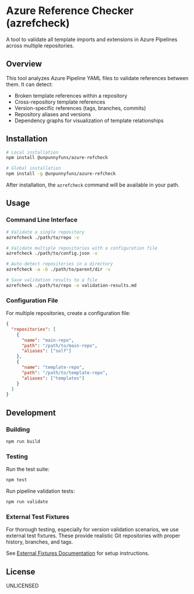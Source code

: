 # Azure Reference Checker (azrefcheck)

A tool to validate all template imports and extensions in Azure Pipelines across multiple repositories.

## Overview

This tool analyzes Azure Pipeline YAML files to validate references between them. It can detect:

- Broken template references within a repository
- Cross-repository template references
- Version-specific references (tags, branches, commits)
- Repository aliases and versions
- Dependency graphs for visualization of template relationships

## Installation

```bash
# Local installation
npm install @unpunnyfuns/azure-refcheck

# Global installation
npm install -g @unpunnyfuns/azure-refcheck
```

After installation, the `azrefcheck` command will be available in your path.

## Usage

### Command Line Interface

```bash
# Validate a single repository
azrefcheck ./path/to/repo -v

# Validate multiple repositories with a configuration file
azrefcheck ./path/to/config.json -v

# Auto-detect repositories in a directory
azrefcheck -a -b ./path/to/parent/dir -v

# Save validation results to a file
azrefcheck ./path/to/repo -o validation-results.md
```

### Configuration File

For multiple repositories, create a configuration file:

```json
{
  "repositories": [
    {
      "name": "main-repo",
      "path": "/path/to/main-repo",
      "aliases": ["self"]
    },
    {
      "name": "template-repo",
      "path": "/path/to/template-repo",
      "aliases": ["templates"]
    }
  ]
}
```

## Development

### Building

```bash
npm run build
```

### Testing

Run the test suite:

```bash
npm test
```

Run pipeline validation tests:

```bash
npm run validate
```

### External Test Fixtures

For thorough testing, especially for version validation scenarios, we use external test fixtures. These provide realistic Git repositories with proper history, branches, and tags.

See [External Fixtures Documentation](./test-fixtures/EXTERNAL_FIXTURES.md) for setup instructions.


## License

UNLICENSED